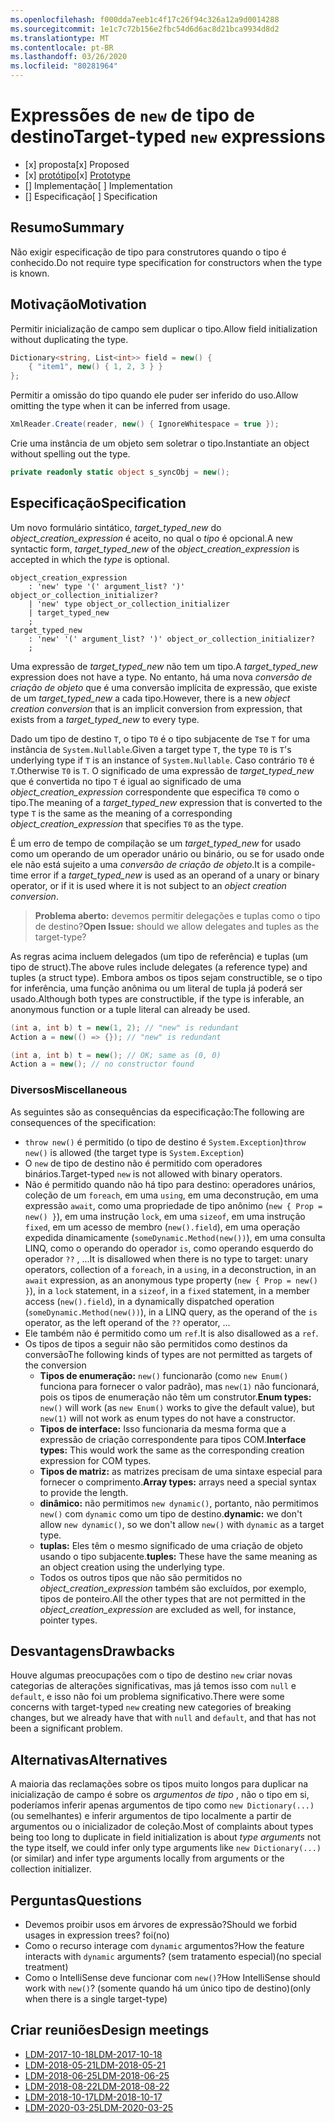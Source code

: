 ```yaml
---
ms.openlocfilehash: f000dda7eeb1c4f17c26f94c326a12a9d0014288
ms.sourcegitcommit: 1e1c7c72b156e2fbc54d6d6ac8d21bca9934d8d2
ms.translationtype: MT
ms.contentlocale: pt-BR
ms.lasthandoff: 03/26/2020
ms.locfileid: "80281964"
---
```


# <a name="target-typed-new-expressions"></a><span data-ttu-id="304af-101">Expressões de `new` de tipo de destino</span><span class="sxs-lookup"><span data-stu-id="304af-101">Target-typed `new` expressions</span></span>

* <span data-ttu-id="304af-102">[x] proposta</span><span class="sxs-lookup"><span data-stu-id="304af-102">[x] Proposed</span></span>
* <span data-ttu-id="304af-103">[x] [protótipo](https://github.com/alrz/roslyn/tree/features/target-typed-new)</span><span class="sxs-lookup"><span data-stu-id="304af-103">[x] [Prototype](https://github.com/alrz/roslyn/tree/features/target-typed-new)</span></span>
* <span data-ttu-id="304af-104">[] Implementação</span><span class="sxs-lookup"><span data-stu-id="304af-104">[ ] Implementation</span></span>
* <span data-ttu-id="304af-105">[] Especificação</span><span class="sxs-lookup"><span data-stu-id="304af-105">[ ] Specification</span></span>

## <a name="summary"></a><span data-ttu-id="304af-106">Resumo</span><span class="sxs-lookup"><span data-stu-id="304af-106">Summary</span></span>
[summary]: #summary

<span data-ttu-id="304af-107">Não exigir especificação de tipo para construtores quando o tipo é conhecido.</span><span class="sxs-lookup"><span data-stu-id="304af-107">Do not require type specification for constructors when the type is known.</span></span> 

## <a name="motivation"></a><span data-ttu-id="304af-108">Motivação</span><span class="sxs-lookup"><span data-stu-id="304af-108">Motivation</span></span>
[motivation]: #motivation

<span data-ttu-id="304af-109">Permitir inicialização de campo sem duplicar o tipo.</span><span class="sxs-lookup"><span data-stu-id="304af-109">Allow field initialization without duplicating the type.</span></span>
```cs
Dictionary<string, List<int>> field = new() {
    { "item1", new() { 1, 2, 3 } }
};
```

<span data-ttu-id="304af-110">Permitir a omissão do tipo quando ele puder ser inferido do uso.</span><span class="sxs-lookup"><span data-stu-id="304af-110">Allow omitting the type when it can be inferred from usage.</span></span>
```cs
XmlReader.Create(reader, new() { IgnoreWhitespace = true });
```

<span data-ttu-id="304af-111">Crie uma instância de um objeto sem soletrar o tipo.</span><span class="sxs-lookup"><span data-stu-id="304af-111">Instantiate an object without spelling out the type.</span></span>
```cs
private readonly static object s_syncObj = new();
```

## <a name="specification"></a><span data-ttu-id="304af-112">Especificação</span><span class="sxs-lookup"><span data-stu-id="304af-112">Specification</span></span>
[design]: #detailed-design

<span data-ttu-id="304af-113">Um novo formulário sintático, *target_typed_new* do *object_creation_expression* é aceito, no qual o *tipo* é opcional.</span><span class="sxs-lookup"><span data-stu-id="304af-113">A new syntactic form, *target_typed_new* of the *object_creation_expression* is accepted in which the *type* is optional.</span></span>

```antlr
object_creation_expression
    : 'new' type '(' argument_list? ')' object_or_collection_initializer?
    | 'new' type object_or_collection_initializer
    | target_typed_new
    ;
target_typed_new
    : 'new' '(' argument_list? ')' object_or_collection_initializer?
    ;
```

<span data-ttu-id="304af-114">Uma expressão de *target_typed_new* não tem um tipo.</span><span class="sxs-lookup"><span data-stu-id="304af-114">A *target_typed_new* expression does not have a type.</span></span> <span data-ttu-id="304af-115">No entanto, há uma nova *conversão de criação de objeto* que é uma conversão implícita de expressão, que existe de um *target_typed_new* a cada tipo.</span><span class="sxs-lookup"><span data-stu-id="304af-115">However, there is a new *object creation conversion* that is an implicit conversion from expression, that exists from a *target_typed_new* to every type.</span></span>

<span data-ttu-id="304af-116">Dado um tipo de destino `T`, o tipo `T0` é o tipo subjacente de `T`se `T` for uma instância de `System.Nullable`.</span><span class="sxs-lookup"><span data-stu-id="304af-116">Given a target type `T`, the type `T0` is `T`'s underlying type if `T` is an instance of `System.Nullable`.</span></span> <span data-ttu-id="304af-117">Caso contrário `T0` é `T`.</span><span class="sxs-lookup"><span data-stu-id="304af-117">Otherwise `T0` is `T`.</span></span> <span data-ttu-id="304af-118">O significado de uma expressão de *target_typed_new* que é convertida no tipo `T` é igual ao significado de uma *object_creation_expression* correspondente que especifica `T0` como o tipo.</span><span class="sxs-lookup"><span data-stu-id="304af-118">The meaning of a *target_typed_new* expression that is converted to the type `T` is the same as the meaning of a corresponding *object_creation_expression* that specifies `T0` as the type.</span></span>

<span data-ttu-id="304af-119">É um erro de tempo de compilação se um *target_typed_new* for usado como um operando de um operador unário ou binário, ou se for usado onde ele não está sujeito a uma *conversão de criação de objeto*.</span><span class="sxs-lookup"><span data-stu-id="304af-119">It is a compile-time error if a *target_typed_new* is used as an operand of a unary or binary operator, or if it is used where it is not subject to an *object creation conversion*.</span></span>

> <span data-ttu-id="304af-120">**Problema aberto:** devemos permitir delegações e tuplas como o tipo de destino?</span><span class="sxs-lookup"><span data-stu-id="304af-120">**Open Issue:** should we allow delegates and tuples as the target-type?</span></span>

<span data-ttu-id="304af-121">As regras acima incluem delegados (um tipo de referência) e tuplas (um tipo de struct).</span><span class="sxs-lookup"><span data-stu-id="304af-121">The above rules include delegates (a reference type) and tuples (a struct type).</span></span> <span data-ttu-id="304af-122">Embora ambos os tipos sejam constructible, se o tipo for inferência, uma função anônima ou um literal de tupla já poderá ser usado.</span><span class="sxs-lookup"><span data-stu-id="304af-122">Although both types are constructible, if the type is inferable, an anonymous function or a tuple literal can already be used.</span></span>
```cs
(int a, int b) t = new(1, 2); // "new" is redundant
Action a = new(() => {}); // "new" is redundant

(int a, int b) t = new(); // OK; same as (0, 0)
Action a = new(); // no constructor found
```

### <a name="miscellaneous"></a><span data-ttu-id="304af-123">Diversos</span><span class="sxs-lookup"><span data-stu-id="304af-123">Miscellaneous</span></span>

<span data-ttu-id="304af-124">As seguintes são as consequências da especificação:</span><span class="sxs-lookup"><span data-stu-id="304af-124">The following are consequences of the specification:</span></span>

- <span data-ttu-id="304af-125">`throw new()` é permitido (o tipo de destino é `System.Exception`)</span><span class="sxs-lookup"><span data-stu-id="304af-125">`throw new()` is allowed (the target type is `System.Exception`)</span></span>
- <span data-ttu-id="304af-126">O `new` de tipo de destino não é permitido com operadores binários.</span><span class="sxs-lookup"><span data-stu-id="304af-126">Target-typed `new` is not allowed with binary operators.</span></span>
- <span data-ttu-id="304af-127">Não é permitido quando não há tipo para destino: operadores unários, coleção de um `foreach`, em uma `using`, em uma deconstrução, em uma expressão `await`, como uma propriedade de tipo anônimo (`new { Prop = new() }`), em uma instrução `lock`, em uma `sizeof`, em uma instrução `fixed`, em um acesso de membro (`new().field`), em uma operação expedida dinamicamente (`someDynamic.Method(new())`), em uma consulta LINQ, como o operando do operador `is`, como operando esquerdo do operador `??` ,  ...</span><span class="sxs-lookup"><span data-stu-id="304af-127">It is disallowed when there is no type to target: unary operators, collection of a `foreach`, in a `using`, in a deconstruction, in an `await` expression, as an anonymous type property (`new { Prop = new() }`), in a `lock` statement, in a `sizeof`, in a `fixed` statement, in a member access (`new().field`), in a dynamically dispatched operation (`someDynamic.Method(new())`), in a LINQ query, as the operand of the `is` operator, as the left operand of the `??` operator,  ...</span></span>
- <span data-ttu-id="304af-128">Ele também não é permitido como um `ref`.</span><span class="sxs-lookup"><span data-stu-id="304af-128">It is also disallowed as a `ref`.</span></span>
- <span data-ttu-id="304af-129">Os tipos de tipos a seguir não são permitidos como destinos da conversão</span><span class="sxs-lookup"><span data-stu-id="304af-129">The following kinds of types are not permitted as targets of the conversion</span></span>
  - <span data-ttu-id="304af-130">**Tipos de enumeração:** `new()` funcionarão (como `new Enum()` funciona para fornecer o valor padrão), mas `new(1)` não funcionará, pois os tipos de enumeração não têm um construtor.</span><span class="sxs-lookup"><span data-stu-id="304af-130">**Enum types:** `new()` will work (as `new Enum()` works to give the default value), but `new(1)` will not work as enum types do not have a constructor.</span></span>
  - <span data-ttu-id="304af-131">**Tipos de interface:** Isso funcionaria da mesma forma que a expressão de criação correspondente para tipos COM.</span><span class="sxs-lookup"><span data-stu-id="304af-131">**Interface types:** This would work the same as the corresponding creation expression for COM types.</span></span>
  - <span data-ttu-id="304af-132">**Tipos de matriz:** as matrizes precisam de uma sintaxe especial para fornecer o comprimento.</span><span class="sxs-lookup"><span data-stu-id="304af-132">**Array types:** arrays need a special syntax to provide the length.</span></span>    
  - <span data-ttu-id="304af-133">**dinâmico:** não permitimos `new dynamic()`, portanto, não permitimos `new()` com `dynamic` como um tipo de destino.</span><span class="sxs-lookup"><span data-stu-id="304af-133">**dynamic:** we don't allow `new dynamic()`, so we don't allow `new()` with `dynamic` as a target type.</span></span>
  - <span data-ttu-id="304af-134">**tuplas:** Eles têm o mesmo significado de uma criação de objeto usando o tipo subjacente.</span><span class="sxs-lookup"><span data-stu-id="304af-134">**tuples:** These have the same meaning as an object creation using the underlying type.</span></span>
  - <span data-ttu-id="304af-135">Todos os outros tipos que não são permitidos no *object_creation_expression* também são excluídos, por exemplo, tipos de ponteiro.</span><span class="sxs-lookup"><span data-stu-id="304af-135">All the other types that are not permitted in the *object_creation_expression* are excluded as well, for instance, pointer types.</span></span>   

## <a name="drawbacks"></a><span data-ttu-id="304af-136">Desvantagens</span><span class="sxs-lookup"><span data-stu-id="304af-136">Drawbacks</span></span>
[drawbacks]: #drawbacks

<span data-ttu-id="304af-137">Houve algumas preocupações com o tipo de destino `new` criar novas categorias de alterações significativas, mas já temos isso com `null` e `default`, e isso não foi um problema significativo.</span><span class="sxs-lookup"><span data-stu-id="304af-137">There were some concerns with target-typed `new` creating new categories of breaking changes, but we already have that with `null` and `default`, and that has not been a significant problem.</span></span>

## <a name="alternatives"></a><span data-ttu-id="304af-138">Alternativas</span><span class="sxs-lookup"><span data-stu-id="304af-138">Alternatives</span></span>
[alternatives]: #alternatives

<span data-ttu-id="304af-139">A maioria das reclamações sobre os tipos muito longos para duplicar na inicialização de campo é sobre os *argumentos de tipo* , não o tipo em si, poderíamos inferir apenas argumentos de tipo como `new Dictionary(...)` (ou semelhantes) e inferir argumentos de tipo localmente a partir de argumentos ou o inicializador de coleção.</span><span class="sxs-lookup"><span data-stu-id="304af-139">Most of complaints about types being too long to duplicate in field initialization is about *type arguments* not the type itself, we could infer only type arguments like `new Dictionary(...)` (or similar) and infer type arguments locally from arguments or the collection initializer.</span></span>

## <a name="questions"></a><span data-ttu-id="304af-140">Perguntas</span><span class="sxs-lookup"><span data-stu-id="304af-140">Questions</span></span>
[questions]: #questions

- <span data-ttu-id="304af-141">Devemos proibir usos em árvores de expressão?</span><span class="sxs-lookup"><span data-stu-id="304af-141">Should we forbid usages in expression trees?</span></span> <span data-ttu-id="304af-142">foi</span><span class="sxs-lookup"><span data-stu-id="304af-142">(no)</span></span>
- <span data-ttu-id="304af-143">Como o recurso interage com `dynamic` argumentos?</span><span class="sxs-lookup"><span data-stu-id="304af-143">How the feature interacts with `dynamic` arguments?</span></span> <span data-ttu-id="304af-144">(sem tratamento especial)</span><span class="sxs-lookup"><span data-stu-id="304af-144">(no special treatment)</span></span>
- <span data-ttu-id="304af-145">Como o IntelliSense deve funcionar com `new()`?</span><span class="sxs-lookup"><span data-stu-id="304af-145">How IntelliSense should work with `new()`?</span></span> <span data-ttu-id="304af-146">(somente quando há um único tipo de destino)</span><span class="sxs-lookup"><span data-stu-id="304af-146">(only when there is a single target-type)</span></span>

## <a name="design-meetings"></a><span data-ttu-id="304af-147">Criar reuniões</span><span class="sxs-lookup"><span data-stu-id="304af-147">Design meetings</span></span>

- [<span data-ttu-id="304af-148">LDM-2017-10-18</span><span class="sxs-lookup"><span data-stu-id="304af-148">LDM-2017-10-18</span></span>](https://github.com/dotnet/csharplang/blob/master/meetings/2017/LDM-2017-10-18.md#100)
- [<span data-ttu-id="304af-149">LDM-2018-05-21</span><span class="sxs-lookup"><span data-stu-id="304af-149">LDM-2018-05-21</span></span>](https://github.com/dotnet/csharplang/blob/master/meetings/2018/LDM-2018-05-21.md)
- [<span data-ttu-id="304af-150">LDM-2018-06-25</span><span class="sxs-lookup"><span data-stu-id="304af-150">LDM-2018-06-25</span></span>](https://github.com/dotnet/csharplang/blob/master/meetings/2018/LDM-2018-06-25.md)
- [<span data-ttu-id="304af-151">LDM-2018-08-22</span><span class="sxs-lookup"><span data-stu-id="304af-151">LDM-2018-08-22</span></span>](https://github.com/dotnet/csharplang/blob/master/meetings/2018/LDM-2018-08-22.md#target-typed-new)
- [<span data-ttu-id="304af-152">LDM-2018-10-17</span><span class="sxs-lookup"><span data-stu-id="304af-152">LDM-2018-10-17</span></span>](https://github.com/dotnet/csharplang/blob/master/meetings/2018/LDM-2018-10-17.md)
- [<span data-ttu-id="304af-153">LDM-2020-03-25</span><span class="sxs-lookup"><span data-stu-id="304af-153">LDM-2020-03-25</span></span>](https://github.com/dotnet/csharplang/blob/master/meetings/2020/LDM-2020-03-25.md)
